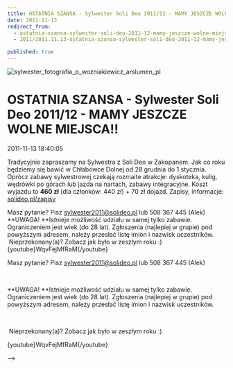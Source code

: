 ```yaml
---
title: OSTATNIA SZANSA - Sylwester Soli Deo 2011/12 - MAMY JESZCZE WOLNE MIEJSCA!!
date: 2011-11-13
redirect_from: 
  - ostatnia-szansa-sylwester-soli-deo-2011-12-mamy-jeszcze-wolne-miejsca
  - 2011/2011.11.13-ostatnia-szansa-sylwester-soli-deo-2011-12-mamy-jeszcze-wolne-miejsca

published: true
---
```



![sylwester_fotografia_p_wozniakiewicz_arslumen_pl](images/stories/grafiki/sylwester_p_wozniakiewicz.png)

# OSTATNIA SZANSA - Sylwester Soli Deo 2011/12 - MAMY JESZCZE WOLNE MIEJSCA!!

<time>2011-11-13 18:40:05</time>



Tradycyjnie zapraszamy na Sylwestra z Soli Deo w Zakopanem. Jak co roku będziemy się bawić w Chłabówce Dolnej od 28 grudnia do 1 stycznia.
Oprócz zabawy sylwestrowej czekają rozmaite atrakcje: dyskoteka, kulig, wędrówki po górach lub jazda na nartach, zabawy integracyjne.
Koszt wyjazdu to **460 zł** (dla członków: 440 zł) + 70 zł dojazd.
Zapisy, informacje: [solideo.pl/zapisy](zapisy)

<!--{{intro-break}}-->

Masz pytanie? Pisz sylwester2011@solideo.pl lub 508 367 445 (Alek)
 
**UWAGA! **Istnieje możliwość udziału w samej tylko zabawie. Ograniczeniem jest wiek (do 28 lat). Zgłoszenia (najlepiej w grupie) pod powyższym adresem, należy przesłać listę imion i nazwisk uczestników.
 
&nbsp;Nieprzekonany(a)? Zobacz jak było w zeszłym roku :)
{youtube}WqvFejMfRaM{/youtube}


<!--CONTENT FROM OLD SERVER (jos before 2013): 

Tradycyjnie zapraszamy na Sylwestra z Soli Deo w Zakopanem. Jak co roku będziemy się bawić w Chłabówce Dolnej od 28 grudnia do 1 stycznia.


Oprócz zabawy sylwestrowej czekają rozmaite atrakcje: dyskoteka, kulig, wędrówki po górach lub jazda na nartach, zabawy integracyjne.


Koszt wyjazdu to **460 zł** (dla członków: 440 zł) + 70 zł dojazd.


Zapisy, informacje: [solideo.pl/zapisy](zapisy)


<!--{{intro-break}}-->


Masz pytanie? Pisz sylwester2011@solideo.pl lub 508 367 445 (Alek)


 


**UWAGA! **Istnieje możliwość udziału w samej tylko zabawie. Ograniczeniem jest wiek (do 28 lat). Zgłoszenia (najlepiej w grupie) pod powyższym adresem, należy przesłać listę imion i nazwisk uczestników.


 


&nbsp;Nieprzekonany(a)? Zobacz jak było w zeszłym roku :)


{youtube}WqvFejMfRaM{/youtube}

-->

<!--{{json:{"created_date":"2011-11-13 18:40:05","publish_down":"0000-00-00 00:00:00","id":"1044"}}}-->